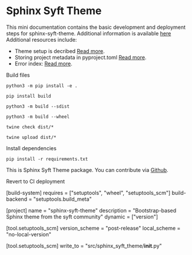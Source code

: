 # Sphinx Syft Theme

This mini documentation contains the basic development and deployment steps for sphinx-syft-theme. Additional information is available [here](https://packaging.python.org/en/latest/guides/distributing-packages-using-setuptools/#packaging-your-project)
Additional resources include:

- Theme setup is decribed [Read more](https://sphinx-theme-builder.readthedocs.io/en/latest/filesystem-layout/#how-it-looks).
- Storing project metadata in pyproject.toml [Read more](https://peps.python.org/pep-0621/).
- Error index: [Read more](https://sphinx-theme-builder.readthedocs.io/en/latest/errors/#project-double-version-declaration).

Build files

```
python3 -m pip install -e .

pip install build

python3 -m build --sdist

python3 -m build --wheel

twine check dist/*

twine upload dist/*
```

Install dependencies

```
pip install -r requirements.txt

```

This is Sphinx Syft Theme package. You can contribute via [Github](https://github.com/callezenwaka/sphinx-syft-theme/).

Revert to CI deployment

[build-system]
requires = ["setuptools", "wheel", "setuptools_scm"]
build-backend = "setuptools.build_meta"

[project]
name = "sphinx-syft-theme"
description = "Bootstrap-based Sphinx theme from the syft community"
dynamic = ["version"]

[tool.setuptools_scm]
version_scheme = "post-release"
local_scheme = "no-local-version"

[tool.setuptools_scm]
write_to = "src/sphinx_syft_theme/**init**.py"

